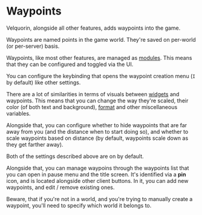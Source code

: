 # Waypoints
Velquorin, alongside all other features, adds waypoints into the game.

Waypoints are named points in the game world. They're saved on per-world (or per-server) basis.

Waypoints, like most other features, are managed as [modules](managing-config). This means that they can be configured 
and toggled via the UI.

You can configure the keybinding that opens the waypoint creation menu (`I` by default) like other settings.

There are a lot of similarities in terms of visuals between [widgets](widgets) and waypoints. This means that you 
can change the way they're scaled, their color (of both text and background), [format](/advanced/formatting-and-patterns) and other miscellaneous variables.

Alongside that, you can configure whether to hide waypoints that are far away from you (and the distance when to start doing so),
and whether to scale waypoints based on distance (by default, waypoints scale down as they get farther away).

Both of the settings described above are on by default.

Alongside that, you can manage waypoins through the waypoints list that you can open in pause menu and the title screen. 
It's identified via a **pin** icon, and is located alongside other client buttons. In it, you can add new waypoints, and edit / remove existing ones. 

Beware, that if you're not in a world, and you're trying to manually create a waypoint, you'll need to specify which world it belongs to.
